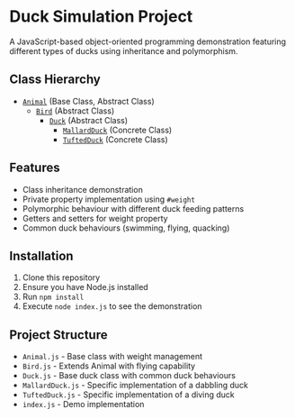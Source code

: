 # Duck Simulation Project

A JavaScript-based object-oriented programming demonstration featuring different types of ducks using inheritance and polymorphism.

## Class Hierarchy

- [`Animal`](rag://rag_source_7) (Base Class, Abstract Class)
  - [`Bird`](rag://rag_source_1) (Abstract Class)
    - [`Duck`](rag://rag_source_3) (Abstract Class)
      - [`MallardDuck`](rag://rag_source_6) (Concrete Class)
      - [`TuftedDuck`](rag://rag_source_5) (Concrete Class)

## Features

- Class inheritance demonstration
- Private property implementation using `#weight`
- Polymorphic behaviour with different duck feeding patterns
- Getters and setters for weight property
- Common duck behaviours (swimming, flying, quacking)

## Installation

1. Clone this repository
2. Ensure you have Node.js installed
3. Run `npm install`
4. Execute `node index.js` to see the demonstration

## Project Structure

- `Animal.js` - Base class with weight management
- `Bird.js` - Extends Animal with flying capability 
- `Duck.js` - Base duck class with common duck behaviours
- `MallardDuck.js` - Specific implementation of a dabbling duck
- `TuftedDuck.js` - Specific implementation of a diving duck
- `index.js` - Demo implementation